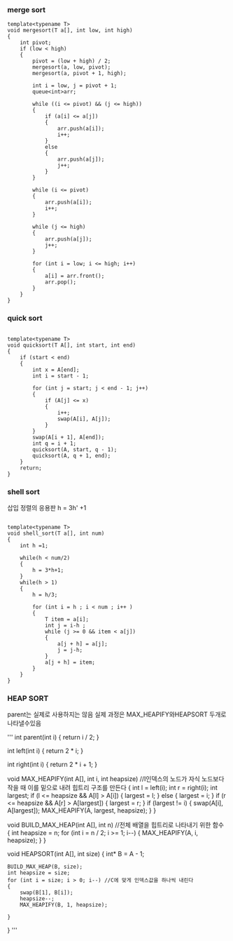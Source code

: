 

### merge sort
```
template<typename T>
void mergesort(T a[], int low, int high)
{
	int pivot;
	if (low < high)
	{
		pivot = (low + high) / 2;
		mergesort(a, low, pivot);
		mergesort(a, pivot + 1, high);

		int i = low, j = pivot + 1;
		queue<int>arr;

		while ((i <= pivot) && (j <= high))
		{
			if (a[i] <= a[j])
			{
				arr.push(a[i]);
				i++;
			}
			else
			{
				arr.push(a[j]);
				j++;
			}
		}

		while (i <= pivot)
		{
			arr.push(a[i]);
			i++;
		}

		while (j <= high)
		{
			arr.push(a[j]);
			j++;
		}

		for (int i = low; i <= high; i++)
		{
			a[i] = arr.front();
			arr.pop();
		}
	}
}
``` 

### quick sort

```

template<typename T>
void quicksort(T A[], int start, int end)
{
	if (start < end)
	{
		int x = A[end];
		int i = start - 1;

		for (int j = start; j < end - 1; j++)
		{
			if (A[j] <= x)
			{
				i++;
				swap(A[i], A[j]);
			}
		}
		swap(A[i + 1], A[end]);
		int q = i + 1;
		quicksort(A, start, q - 1);
		quicksort(A, q + 1, end);
	}
	return;
}

```
### shell sort 
삽입 정렬의 응용판
h = 3h' +1

```

template<typename T>
void shell_sort(T a[], int num)
{
    int h =1;

    while(h < num/2)
    {
        h = 3*h+1;
    }
    while(h > 1)
    {
        h = h/3;

        for (int i = h ; i < num ; i++ )
        {
            T item = a[i];
            int j = i-h ;
            while (j >= 0 && item < a[j])
            {
                a[j + h] = a[j];
                j = j-h;
            }
            a[j + h] = item;
        }
    }
}

```

### HEAP SORT
parent는 실제로 사용하지는 않음
실제 과정은 MAX_HEAPIFY와HEAPSORT 두개로 나타낼수있음

'''
int parent(int i)
{
	return i / 2;
}

int left(int i)
{
	return 2 * i;
}


int right(int i)
{
	return 2 * i + 1;
}

void MAX_HEAPIFY(int A[], int i, int heapsize) //I인덱스의 노드가 자식 노드보다 작을 때 이를 밑으로 내려 힙트리 구조를 만든다 
{
	int l = left(i);
	int r = right(i);
	int largest;
	if (l <= heapsize && A[l] > A[i])
	{
		largest = l;
	}
	else
	{
		largest = i;
	}
	if (r <= heapsize && A[r] > A[largest])
	{
		largest = r;
	}
	if (largest != i)
	{
		swap(A[i], A[largest]);
		MAX_HEAPIFY(A, largest, heapsize);
	}
}

void BUILD_MAX_HEAP(int A[], int n) //전체 배열을 힙트리로 나타내기 위한 함수
{
	int heapsize = n;
	for (int i = n / 2; i >= 1; i--)
	{
		MAX_HEAPIFY(A, i, heapsize);
	}
}

void HEAPSORT(int A[], int size)
{
	int* B = A - 1;

	BUILD_MAX_HEAP(B, size);
	int heapsize = size;
	for (int i = size; i > 0; i--) //C에 맞게 인덱스값을 하나씩 내린다
	{
		swap(B[1], B[i]);
		heapsize--;
		MAX_HEAPIFY(B, 1, heapsize);

	}
}
'''
